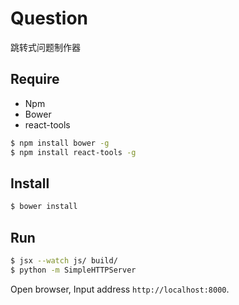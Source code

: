 # Question
跳转式问题制作器

## Require

* Npm
* Bower
* react-tools

``` sh
$ npm install bower -g
$ npm install react-tools -g
```

## Install

``` sh
$ bower install
```

## Run

``` sh
$ jsx --watch js/ build/ 
$ python -m SimpleHTTPServer
```

Open browser, Input address `http://localhost:8000`.

